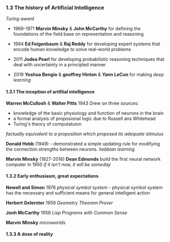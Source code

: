 ### 1.3 The history of Artificial Intelligence

_Turing award_
- 1969-1971 **Marvin Minsky** & **John McCarthy** for defining the foundations of the field base on representation and reasoning

- 1994 **Ed Feigenbaum** & **Raj Reddy** for developing expert systems that encode human knowledge to solve real-world problems

- 2011 **Judea Pearl** for developing probabilistic reasoning techniques that deal with uncertainty in a principled manner

- 2019 **Yoshua Bengio** & **geoffrey Hinton** & **Yann LeCun** for making _deep learning_

#### 1.3.1 The inception of artifiial intelligence

**Warren McCullosh** & **Walter Pitts** 1943
Drew on three sources:
- knowledge of the basic physiology and function of neurons in the brain
- a formal analysis of proposional logic due to Russell ans Whitehead
- Turing's theory of computatuion

_factually equivalent to a proposition which proposed its adequate stimulus_

**Donald Hebb** (1949) - demonstrated a simple updating rule for modifying the connection strengths between neurons.
_hebbian learning_

**Marvin Minsky** (1927-2016)
**Dean Edmonds**
build the first neural network computer in 1950
_if it isn't now, it will be someday_


#### 1.3.2 Early enthusiasm, great expectations
**Newell and Simon**
1976 _physical symbol system_ - physical symbol system has the necessary and sufficient means for general intelligent action

**Herbert Gelernter** 1959
_Geometry Theorem Prover_ 

**Jonh McCarthy**
1958  _Lisp_
_Programs with Common Sense_

**Marvin Minsky**
_microworlds_


#### 1.3.3 A dose of reality
